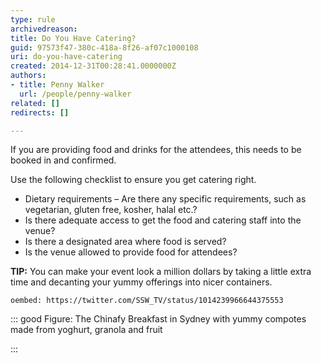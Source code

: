 ```yaml
---
type: rule
archivedreason: 
title: Do You Have Catering?
guid: 97573f47-380c-418a-8f26-af07c1000108
uri: do-you-have-catering
created: 2014-12-31T00:28:41.0000000Z
authors:
- title: Penny Walker
  url: /people/penny-walker
related: []
redirects: []

---
```


If you are providing food and drinks for the attendees, this needs to be booked in and confirmed.

<!--endintro-->

Use the following checklist to ensure you get catering right.

* Dietary requirements – Are there any specific requirements, such as vegetarian, gluten free, kosher, halal etc.?
* Is there adequate access to get the food and catering staff into the venue?
* Is there a designated area where food is served?
* Is the venue allowed to provide food for attendees?


 **TIP:** You can make your event look a million dollars by taking a little extra time and decanting your yummy offerings into nicer containers. 

 `oembed: https://twitter.com/SSW_TV/status/1014239966644375553`









::: good
Figure: The Chinafy Breakfast in Sydney with yummy compotes made from yoghurt, granola and fruit

:::
